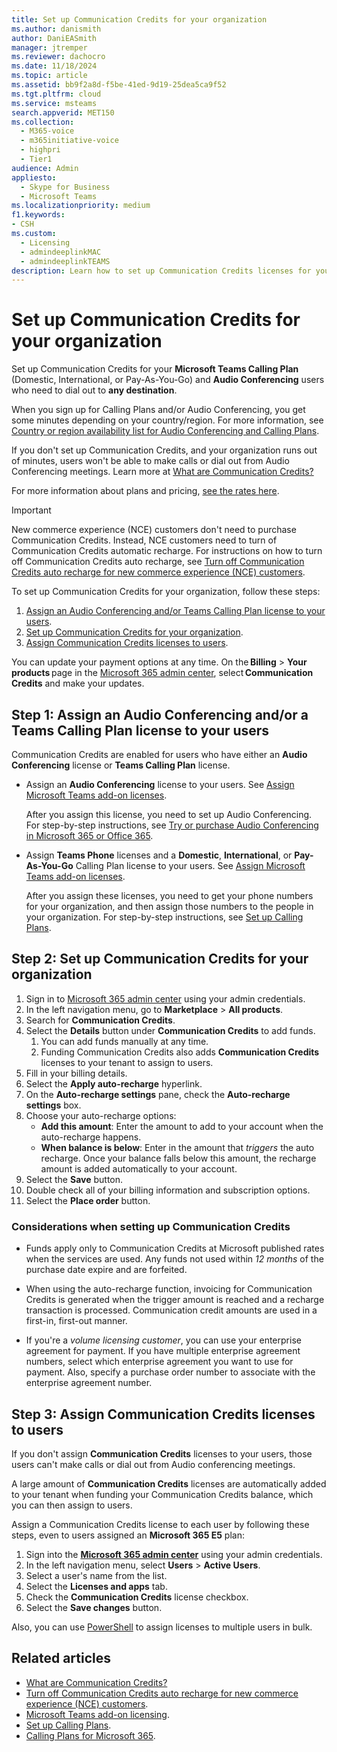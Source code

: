 ```yaml
---
title: Set up Communication Credits for your organization
ms.author: danismith
author: DaniEASmith
manager: jtremper
ms.reviewer: dachocro
ms.date: 11/18/2024
ms.topic: article
ms.assetid: bb9f2a8d-f5be-41ed-9d19-25dea5ca9f52
ms.tgt.pltfrm: cloud
ms.service: msteams
search.appverid: MET150
ms.collection: 
  - M365-voice
  - m365initiative-voice
  - highpri
  - Tier1
audience: Admin
appliesto: 
  - Skype for Business
  - Microsoft Teams
ms.localizationpriority: medium
f1.keywords:
- CSH
ms.custom: 
  - Licensing
  - admindeeplinkMAC
  - admindeeplinkTEAMS
description: Learn how to set up Communication Credits licenses for your users and organization.
---
```


# Set up Communication Credits for your organization

Set up Communication Credits for your **Microsoft Teams Calling Plan** (Domestic, International, or Pay-As-You-Go) and **Audio Conferencing** users who need to dial out to **any destination**.

When you sign up for Calling Plans and/or Audio Conferencing, you get some minutes depending on your country/region. For more information, see [Country or region availability list for Audio Conferencing and Calling Plans](./country-and-region-availability-for-audio-conferencing-and-calling-plans/country-and-region-availability-for-audio-conferencing-and-calling-plans.md#select-your-country-or-region-to-see-whats-available-for-your-organization).

If you don't set up Communication Credits, and your organization runs out of minutes, users won't be able to make calls or dial out from Audio Conferencing meetings. Learn more at [What are Communication Credits?](what-are-communications-credits.md)
  
For more information about plans and pricing, [see the rates here](https://go.microsoft.com/fwlink/p/?LinkId=799523).

> [!IMPORTANT]
> New commerce experience (NCE) customers don't need to purchase Communication Credits. Instead, NCE customers need to turn of Communication Credits automatic recharge. For instructions on how to turn off Communication Credits auto recharge, see [Turn off Communication Credits auto recharge for new commerce experience (NCE) customers](turn-off-communication-credits-auto-recharge-for-nce-customers.md).

To set up Communication Credits for your organization, follow these steps:

1. [Assign an Audio Conferencing and/or Teams Calling Plan license to your users](#step-1-assign-an-audio-conferencing-andor-a-teams-calling-plan-license-to-your-users).
2. [Set up Communication Credits for your organization](#step-2-set-up-communication-credits-for-your-organization).
3. [Assign Communication Credits licenses to users](#step-3-assign-communication-credits-licenses-to-users).

You can update your payment options at any time. On the **Billing** > **Your products** page in the [Microsoft 365 admin center](https://go.microsoft.com/fwlink/p/?linkid=2024339), select **Communication Credits** and make your updates.

## Step 1: Assign an Audio Conferencing and/or a Teams Calling Plan license to your users
  
Communication Credits are enabled for users who have either an **Audio Conferencing** license or **Teams Calling Plan** license.
  
- Assign an **Audio Conferencing** license to your users. See [Assign Microsoft Teams add-on licenses](./teams-add-on-licensing/microsoft-teams-add-on-licensing.md).

  After you assign this license, you need to set up Audio Conferencing. For step-by-step instructions, see [Try or purchase Audio Conferencing in Microsoft 365 or Office 365](try-or-purchase-audio-conferencing-in-office-365-for-teams.md).

- Assign **Teams Phone** licenses and a **Domestic**, **International**, or **Pay-As-You-Go** Calling Plan license to your users. See [Assign Microsoft Teams add-on licenses](./teams-add-on-licensing/microsoft-teams-add-on-licensing.md).
  
  After you assign these licenses, you need to get your phone numbers for your organization, and then assign those numbers to the people in your organization. For step-by-step instructions, see [Set up Calling Plans](set-up-calling-plans.md).
  
## Step 2: Set up Communication Credits for your organization

1. Sign in to [Microsoft 365 admin center](https://go.microsoft.com/fwlink/p/?linkid=2024339) using your admin credentials.
1. In the left navigation menu, go to **Marketplace** > **All products**.
1. Search for **Communication Credits**.
1. Select the **Details** button under **Communication Credits** to add funds.
    1. You can add funds manually at any time.
    1. Funding Communication Credits also adds **Communication Credits** licenses to your tenant to assign to users.
1. Fill in your billing details.
1. Select the **Apply auto-recharge** hyperlink.
1. On the **Auto-recharge settings** pane, check the **Auto-recharge settings** box.
1. Choose your auto-recharge options:
   - **Add this amount**: Enter the amount to add to your account when the auto-recharge happens.
   - **When balance is below**: Enter in the amount that *triggers* the auto recharge. Once your balance falls below this amount, the recharge amount is added automatically to your account.
1. Select the **Save** button.
1. Double check all of your billing information and subscription options.
1. Select the **Place order** button.

### Considerations when setting up Communication Credits

- Funds apply only to Communication Credits at Microsoft published rates when the services are used. Any funds not used within *12 months* of the purchase date expire and are forfeited.

- When using the auto-recharge function, invoicing for Communication Credits is generated when the trigger amount is reached and a recharge transaction is processed. Communication credit amounts are used in a first-in, first-out manner.

- If you're a *volume licensing customer*, you can use your enterprise agreement for payment. If you have multiple enterprise agreement numbers, select which enterprise agreement you want to use for payment. Also, specify a purchase order number to associate with the enterprise agreement number.

## Step 3: Assign Communication Credits licenses to users

If you don't assign **Communication Credits** licenses to your users, those users can't make calls or dial out from Audio conferencing meetings.

A large amount of **Communication Credits** licenses are automatically added to your tenant when funding your Communication Credits balance, which you can then assign to users.

Assign a Communication Credits license to each user by following these steps, even to users assigned an **Microsoft 365 E5** plan:

1. Sign into the [**Microsoft 365 admin center**](https://go.microsoft.com/fwlink/p/?linkid=2024339) using your admin credentials.
1. In the left navigation menu, select **Users** > **Active Users**.
1. Select a user's name from the list.
1. Select the **Licenses and apps** tab.
1. Check the **Communication Credits** license checkbox.
1. Select the **Save changes** button.

Also, you can use [PowerShell](/powershell/module/teams/) to assign licenses to multiple users in bulk.

## Related articles

- [What are Communication Credits?](what-are-communications-credits.md)
- [Turn off Communication Credits auto recharge for new commerce experience (NCE) customers](turn-off-communication-credits-auto-recharge-for-nce-customers.md).
- [Microsoft Teams add-on licensing](./teams-add-on-licensing/microsoft-teams-add-on-licensing.md).
- [Set up Calling Plans](set-up-calling-plans.md).
- [Calling Plans for Microsoft 365](calling-plans-for-office-365.md).

